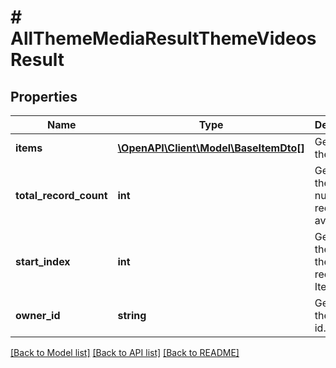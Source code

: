 # # AllThemeMediaResultThemeVideosResult

## Properties

Name | Type | Description | Notes
------------ | ------------- | ------------- | -------------
**items** | [**\OpenAPI\Client\Model\BaseItemDto[]**](BaseItemDto.md) | Gets or sets the items. | [optional]
**total_record_count** | **int** | Gets or sets the total number of records available. | [optional]
**start_index** | **int** | Gets or sets the index of the first record in Items. | [optional]
**owner_id** | **string** | Gets or sets the owner id. | [optional]

[[Back to Model list]](../../README.md#models) [[Back to API list]](../../README.md#endpoints) [[Back to README]](../../README.md)
